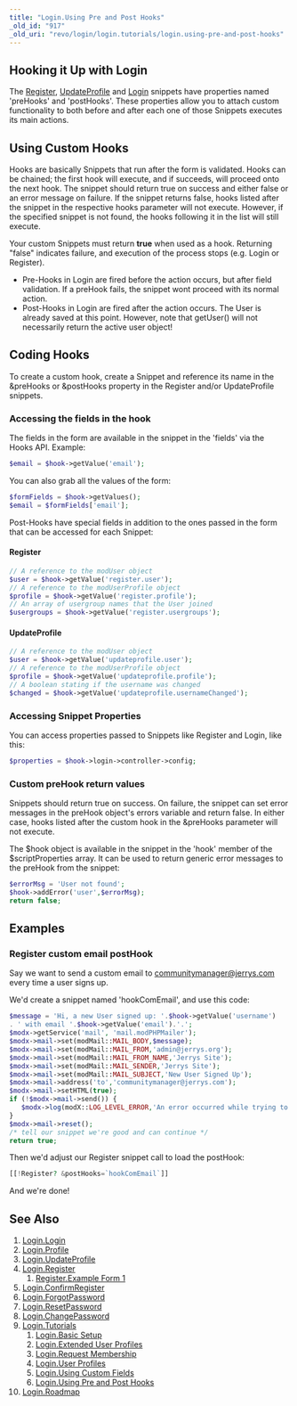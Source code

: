 ```yaml
---
title: "Login.Using Pre and Post Hooks"
_old_id: "917"
_old_uri: "revo/login/login.tutorials/login.using-pre-and-post-hooks"
---
```


## Hooking it Up with Login

 The [Register](extras/login/login.register "Login.Register"), [UpdateProfile](extras/login/login.updateprofile "Login.UpdateProfile") and [Login](extras/login/login "Login.Login") snippets have properties named 'preHooks' and 'postHooks'. These properties allow you to attach custom functionality to both before and after each one of those Snippets executes its main actions.

## Using Custom Hooks

 Hooks are basically Snippets that run after the form is validated. Hooks can be chained; the first hook will execute, and if succeeds, will proceed onto the next hook. The snippet should return true on success and either false or an error message on failure. If the snippet returns false, hooks listed after the snippet in the respective hooks parameter will not execute. However, if the specified snippet is not found, the hooks following it in the list will still execute.

 Your custom Snippets must return **true** when used as a hook. Returning "false" indicates failure, and execution of the process stops (e.g. Login or Register).

- Pre-Hooks in Login are fired before the action occurs, but after field validation. If a preHook fails, the snippet wont proceed with its normal action.
- Post-Hooks in Login are fired after the action occurs. The User is already saved at this point. However, note that getUser() will not necessarily return the active user object!

## Coding Hooks

 To create a custom hook, create a Snippet and reference its name in the &preHooks or &postHooks property in the Register and/or UpdateProfile snippets.

### Accessing the fields in the hook

 The fields in the form are available in the snippet in the 'fields' via the Hooks API. Example:

 ``` php
$email = $hook->getValue('email');
```

 You can also grab all the values of the form:

 ``` php
$formFields = $hook->getValues();
$email = $formFields['email'];
```

 Post-Hooks have special fields in addition to the ones passed in the form that can be accessed for each Snippet:

#### Register

 ``` php
// A reference to the modUser object
$user = $hook->getValue('register.user');
// A reference to the modUserProfile object
$profile = $hook->getValue('register.profile');
// An array of usergroup names that the User joined
$usergroups = $hook->getValue('register.usergroups');
```

#### UpdateProfile

 ``` php
// A reference to the modUser object
$user = $hook->getValue('updateprofile.user');
// A reference to the modUserProfile object
$profile = $hook->getValue('updateprofile.profile');
// A boolean stating if the username was changed
$changed = $hook->getValue('updateprofile.usernameChanged');
```

### Accessing Snippet Properties

 You can access properties passed to Snippets like Register and Login, like this:

 ``` php
$properties = $hook->login->controller->config;
```

### Custom preHook return values

 Snippets should return true on success. On failure, the snippet can set error messages in the preHook object's errors variable and return false. In either case, hooks listed after the custom hook in the &preHooks parameter will not execute.

 The $hook object is available in the snippet in the 'hook' member of the $scriptProperties array. It can be used to return generic error messages to the preHook from the snippet:

 ``` php
$errorMsg = 'User not found';
$hook->addError('user',$errorMsg);
return false;
```

## Examples

### Register custom email postHook

 Say we want to send a custom email to communitymanager@jerrys.com every time a user signs up.

 We'd create a snippet named 'hookComEmail', and use this code:

 ``` php
$message = 'Hi, a new User signed up: '.$hook->getValue('username')
 . ' with email '.$hook->getValue('email').'.';
$modx->getService('mail', 'mail.modPHPMailer');
$modx->mail->set(modMail::MAIL_BODY,$message);
$modx->mail->set(modMail::MAIL_FROM,'admin@jerrys.org');
$modx->mail->set(modMail::MAIL_FROM_NAME,'Jerrys Site');
$modx->mail->set(modMail::MAIL_SENDER,'Jerrys Site');
$modx->mail->set(modMail::MAIL_SUBJECT,'New User Signed Up');
$modx->mail->address('to','communitymanager@jerrys.com');
$modx->mail->setHTML(true);
if (!$modx->mail->send()) {
    $modx->log(modX::LOG_LEVEL_ERROR,'An error occurred while trying to send the email: '.$err);
}
$modx->mail->reset();
/* tell our snippet we're good and can continue */
return true;
```

 Then we'd adjust our Register snippet call to load the postHook:

 ``` php
[[!Register? &postHooks=`hookComEmail`]]
```

 And we're done!

## See Also

1. [Login.Login](extras/login/login)
2. [Login.Profile](extras/login/login.profile)
3. [Login.UpdateProfile](extras/login/login.updateprofile)
4. [Login.Register](extras/login/login.register)
   1. [Register.Example Form 1](extras/login/login.register/example-form-1)
5. [Login.ConfirmRegister](extras/login/login.confirmregister)
6. [Login.ForgotPassword](extras/login/login.forgotpassword)
7. [Login.ResetPassword](extras/login/login.resetpassword)
8. [Login.ChangePassword](extras/login/login.changepassword)
9. [Login.Tutorials](extras/login/login.tutorials)
    1. [Login.Basic Setup](extras/login/login.tutorials/basic-setup)
    2. [Login.Extended User Profiles](extras/login/login.tutorials/extended-user-profiles)
    3. [Login.Request Membership](extras/login/login.tutorials/request-membership)
    4. [Login.User Profiles](extras/login/login.tutorials/user-profiles)
    5. [Login.Using Custom Fields](extras/login/login.tutorials/using-custom-fields)
    6. [Login.Using Pre and Post Hooks](extras/login/login.tutorials/using-pre-and-post-hooks)
10. [Login.Roadmap](extras/login/login.roadmap)

